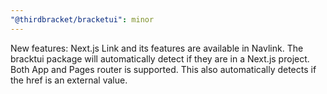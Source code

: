 ```yaml
---
"@thirdbracket/bracketui": minor
---
```


New features: Next.js Link and its features are available in Navlink. The bracktui package will automatically detect if they are in a Next.js project. Both App and Pages router is supported. This also automatically detects if the href is an external value.
